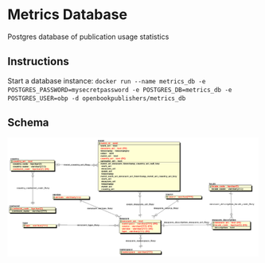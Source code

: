 # Metrics Database
Postgres database of publication usage statistics

## Instructions

Start a database instance:
`
docker run --name metrics_db -e POSTGRES_PASSWORD=mysecretpassword -e POSTGRES_DB=metrics_db -e POSTGRES_USER=obp -d openbookpublishers/metrics_db
`

## Schema
![Metrics ERD](./metrics.png)

